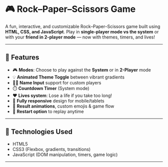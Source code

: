 # 🎮 Rock–Paper–Scissors Game

A fun, interactive, and customizable Rock–Paper–Scissors game built using **HTML, CSS, and JavaScript**. Play in **single-player mode vs the system** or with your **friend in 2-player mode** — now with themes, timers, and lives!

---

## 🚀 Features

- 🎮 **Modes**: Choose to play against the **System** or in **2-Player** mode
- 💡 **Animated Theme Toggle** between vibrant gradients
- 🧑‍💻 **Name Input** support for custom players
- ⏱️ **Countdown Timer** (System mode)
- ❤️ **Lives system**: Lose a life if you take too long!
- 📱 **Fully responsive** design for mobile/tablets
- 🎉 **Result animations**, custom emojis & game flow
- 🔁 **Restart option** to replay anytime

---

## 🧠 Technologies Used

- HTML5
- CSS3 (Flexbox, gradients, transitions)
- JavaScript (DOM manipulation, timers, game logic)

---
